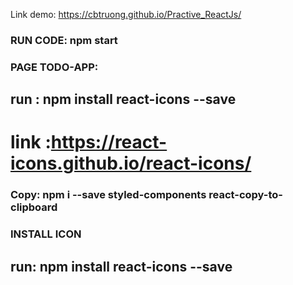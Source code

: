 Link demo: https://cbtruong.github.io/Practive_ReactJs/


### RUN CODE: npm start
### PAGE TODO-APP: 
## run : npm install react-icons --save
# link :https://react-icons.github.io/react-icons/

### Copy: npm i --save styled-components react-copy-to-clipboard
### INSTALL ICON
## run: npm install react-icons --save
